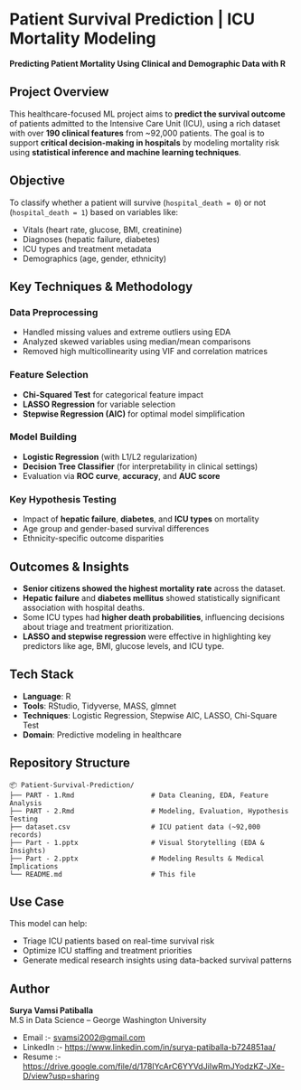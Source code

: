 # Patient Survival Prediction | ICU Mortality Modeling

**Predicting Patient Mortality Using Clinical and Demographic Data with R**


## Project Overview

This healthcare-focused ML project aims to **predict the survival outcome** of patients admitted to the Intensive Care Unit (ICU), using a rich dataset with over **190 clinical features** from ~92,000 patients. The goal is to support **critical decision-making in hospitals** by modeling mortality risk using **statistical inference and machine learning techniques**.


## Objective

To classify whether a patient will survive (`hospital_death = 0`) or not (`hospital_death = 1`) based on variables like:
- Vitals (heart rate, glucose, BMI, creatinine)
- Diagnoses (hepatic failure, diabetes)
- ICU types and treatment metadata
- Demographics (age, gender, ethnicity)


## Key Techniques & Methodology

### Data Preprocessing
- Handled missing values and extreme outliers using EDA
- Analyzed skewed variables using median/mean comparisons
- Removed high multicollinearity using VIF and correlation matrices

### Feature Selection
- **Chi-Squared Test** for categorical feature impact
- **LASSO Regression** for variable selection
- **Stepwise Regression (AIC)** for optimal model simplification

### Model Building
- **Logistic Regression** (with L1/L2 regularization)
- **Decision Tree Classifier** (for interpretability in clinical settings)
- Evaluation via **ROC curve**, **accuracy**, and **AUC score**

### Key Hypothesis Testing
- Impact of **hepatic failure**, **diabetes**, and **ICU types** on mortality
- Age group and gender-based survival differences
- Ethnicity-specific outcome disparities


## Outcomes & Insights

- **Senior citizens showed the highest mortality rate** across the dataset.
- **Hepatic failure** and **diabetes mellitus** showed statistically significant association with hospital deaths.
- Some ICU types had **higher death probabilities**, influencing decisions about triage and treatment prioritization.
- **LASSO and stepwise regression** were effective in highlighting key predictors like age, BMI, glucose levels, and ICU type.


## Tech Stack

- **Language**: R  
- **Tools**: RStudio, Tidyverse, MASS, glmnet  
- **Techniques**: Logistic Regression, Stepwise AIC, LASSO, Chi-Square Test  
- **Domain**: Predictive modeling in healthcare


## Repository Structure

```
📦 Patient-Survival-Prediction/
├── PART - 1.Rmd                   # Data Cleaning, EDA, Feature Analysis
├── PART - 2.Rmd                   # Modeling, Evaluation, Hypothesis Testing
├── dataset.csv                    # ICU patient data (~92,000 records)
├── Part - 1.pptx                  # Visual Storytelling (EDA & Insights)
├── Part - 2.pptx                  # Modeling Results & Medical Implications
└── README.md                      # This file
```


## Use Case

This model can help:
- Triage ICU patients based on real-time survival risk
- Optimize ICU staffing and treatment priorities
- Generate medical research insights using data-backed survival patterns


## Author

**Surya Vamsi Patiballa**  
M.S in Data Science – George Washington University

- Email  :-  svamsi2002@gmail.com
- LinkedIn  :-  https://www.linkedin.com/in/surya-patiballa-b724851aa/
- Resume  :-  https://drive.google.com/file/d/178IYcArC6YYVdJiIwRmJYodzKZ-JXe-D/view?usp=sharing
